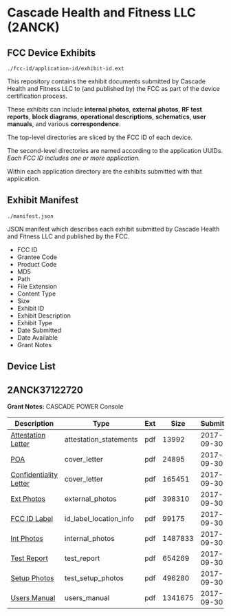 # Cascade Health and Fitness LLC (2ANCK)
## FCC Device Exhibits

```
./fcc-id/application-id/exhibit-id.ext
```

This repository contains the exhibit documents submitted by Cascade Health and Fitness LLC to (and published by) the FCC as part of the device certification process.

These exhibits can include **internal photos**, **external photos**, **RF test reports**, **block diagrams**, **operational descriptions**, **schematics**, **user manuals**, and various **correspondence**.

The top-level directories are sliced by the FCC ID of each device.

The second-level directories are named according to the application UUIDs. *Each FCC ID includes one or more application.*

Within each application directory are the exhibits submitted with that application. 

## Exhibit Manifest

```
./manifest.json
```

JSON manifest which describes each exhibit submitted by Cascade Health and Fitness LLC and published by the FCC.

- FCC ID
- Grantee Code
- Product Code
- MD5
- Path
- File Extension
- Content Type
- Size
- Exhibit ID
- Exhibit Description
- Exhibit Type
- Date Submitted
- Date Available
- Grant Notes

## Device List
## 2ANCK37122720
**Grant Notes:** CASCADE POWER Console

| Description | Type | Ext | Size | Submitted | Available |
| ----------- | ---- | --- | ---- | --------- | --------- |
| [Attestation Letter](2ANCK37122720/700caa66c990c7450d418e25f2ec3052/3588976.pdf) | attestation_statements | pdf | 13992 | 2017-09-30 | 2017-09-30 |
| [POA](2ANCK37122720/700caa66c990c7450d418e25f2ec3052/3588973.pdf) | cover_letter | pdf | 24895 | 2017-09-30 | 2017-09-30 |
| [Confidentiality Letter](2ANCK37122720/700caa66c990c7450d418e25f2ec3052/3588974.pdf) | cover_letter | pdf | 165451 | 2017-09-30 | 2017-09-30 |
| [Ext Photos](2ANCK37122720/700caa66c990c7450d418e25f2ec3052/3588979.pdf) | external_photos | pdf | 398310 | 2017-09-30 | 2017-09-30 |
| [FCC ID Label](2ANCK37122720/700caa66c990c7450d418e25f2ec3052/3588981.pdf) | id_label_location_info | pdf | 99175 | 2017-09-30 | 2017-09-30 |
| [Int Photos](2ANCK37122720/700caa66c990c7450d418e25f2ec3052/3588986.pdf) | internal_photos | pdf | 1487833 | 2017-09-30 | 2017-09-30 |
| [Test Report](2ANCK37122720/700caa66c990c7450d418e25f2ec3052/3588995.pdf) | test_report | pdf | 654269 | 2017-09-30 | 2017-09-30 |
| [Setup Photos](2ANCK37122720/700caa66c990c7450d418e25f2ec3052/3588997.pdf) | test_setup_photos | pdf | 496280 | 2017-09-30 | 2017-09-30 |
| [Users Manual](2ANCK37122720/700caa66c990c7450d418e25f2ec3052/3588998.pdf) | users_manual | pdf | 1341675 | 2017-09-30 | 2017-09-30 |
